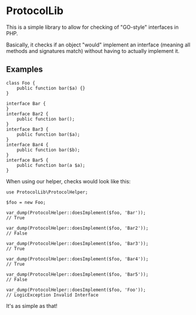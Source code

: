 # ProtocolLib

This is a simple library to allow for checking of "GO-style" interfaces in PHP.

Basically, it checks if an object "would" implement an interface (meaning all methods and signatures match) without having to actually implement it.

## Examples

    class Foo {
        public function bar($a) {}
    }

    interface Bar {
    }
    interface Bar2 {
        public function bar();
    }
    interface Bar3 {
        public function bar($a);
    }
    interface Bar4 {
        public function bar($b);
    }
    interface Bar5 {
        public function bar(a $a);
    }

When using our helper, checks would look like this:

    use ProtocolLib\ProtocolHelper;

    $foo = new Foo;

    var_dump(ProtocolHelper::doesImplement($foo, 'Bar'));
    // True

    var_dump(ProtocolHelper::doesImplement($foo, 'Bar2'));
    // False

    var_dump(ProtocolHelper::doesImplement($foo, 'Bar3'));
    // True

    var_dump(ProtocolHelper::doesImplement($foo, 'Bar4'));
    // True

    var_dump(ProtocolHelper::doesImplement($foo, 'Bar5'));
    // False

    var_dump(ProtocolHelper::doesImplement($foo, 'Foo'));
    // LogicException Invalid Interface

It's as simple as that!